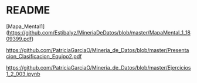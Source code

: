 # README

[Mapa_Mental1] (https://github.com/Estibalyz/MineriaDeDatos/blob/master/MapaMental_1_1809399.pdf)

https://github.com/PatriciaGarciaO/Mineria_de_Datos/blob/master/Presentacion_Clasificacion_Equipo2.pdf

https://github.com/PatriciaGarciaO/Mineria_de_Datos/blob/master/Ejercicios1_2_003.ipynb

